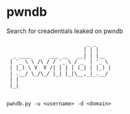# pwndb
Search for creadentials leaked on pwndb 

```
                          _ _     
                         | | |    
  _ ____      ___ __   __| | |__  
 | '_ \ \ /\ / / '_ \ / _` | '_ \ 
 | |_) \ V  V /| | | | (_| | |_) |
 | .__/ \_/\_/ |_| |_|\__,_|_.__/ 
 | |                              
 |_|                              
 
    
pwndb.py -u <username> -d <domain>
```
